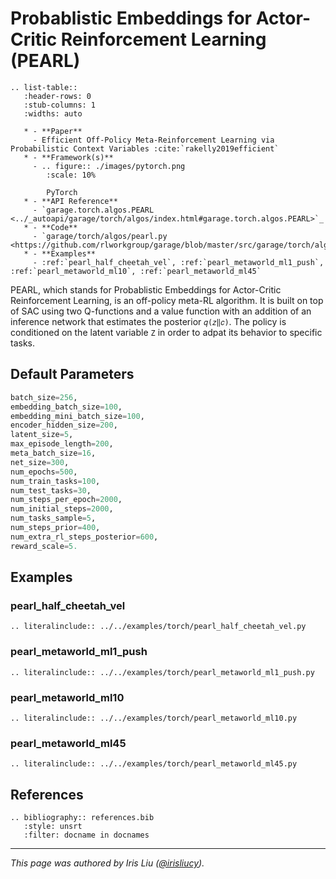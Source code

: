 # Probablistic Embeddings for Actor-Critic Reinforcement Learning (PEARL)

```eval_rst
.. list-table::
   :header-rows: 0
   :stub-columns: 1
   :widths: auto

   * - **Paper**
     - Efficient Off-Policy Meta-Reinforcement Learning via Probabilistic Context Variables :cite:`rakelly2019efficient`
   * - **Framework(s)**
     - .. figure:: ./images/pytorch.png
        :scale: 10%

        PyTorch
   * - **API Reference**
     - `garage.torch.algos.PEARL <../_autoapi/garage/torch/algos/index.html#garage.torch.algos.PEARL>`_
   * - **Code**
     - `garage/torch/algos/pearl.py <https://github.com/rlworkgroup/garage/blob/master/src/garage/torch/algos/pearl.py>`_
   * - **Examples**
     - :ref:`pearl_half_cheetah_vel`, :ref:`pearl_metaworld_ml1_push`, :ref:`pearl_metaworld_ml10`, :ref:`pearl_metaworld_ml45`
```

PEARL, which stands for Probablistic Embeddings for Actor-Critic Reinforcement Learning, is an off-policy meta-RL algorithm. It is built on top of SAC using two Q-functions and a value function with an addition of an inference network that estimates the posterior `𝑞(𝑧‖𝑐)`. The policy is conditioned on the latent variable `Z` in order to adpat its behavior to specific tasks.

## Default Parameters

```python
batch_size=256,
embedding_batch_size=100,
embedding_mini_batch_size=100,
encoder_hidden_size=200,
latent_size=5,
max_episode_length=200,
meta_batch_size=16,
net_size=300,
num_epochs=500,
num_train_tasks=100,
num_test_tasks=30,
num_steps_per_epoch=2000,
num_initial_steps=2000,
num_tasks_sample=5,
num_steps_prior=400,
num_extra_rl_steps_posterior=600,
reward_scale=5.
```

## Examples

### pearl_half_cheetah_vel

```eval_rst
.. literalinclude:: ../../examples/torch/pearl_half_cheetah_vel.py
```

### pearl_metaworld_ml1_push

```eval_rst
.. literalinclude:: ../../examples/torch/pearl_metaworld_ml1_push.py
```

### pearl_metaworld_ml10

```eval_rst
.. literalinclude:: ../../examples/torch/pearl_metaworld_ml10.py
```

### pearl_metaworld_ml45

```eval_rst
.. literalinclude:: ../../examples/torch/pearl_metaworld_ml45.py
```

## References

```eval_rst
.. bibliography:: references.bib
   :style: unsrt
   :filter: docname in docnames
```

----

*This page was authored by Iris Liu ([@irisliucy](https://github.com/irisliucy)).*
